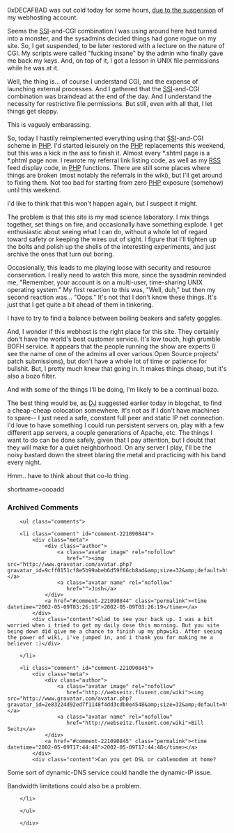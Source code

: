<p>0xDECAFBAD was out cold today for some hours, <a href="http://www.decafbad.com/down-n-out.html">due to the suspension</a> of my webhosting account.</p>
<p>Seems the <a href="http://www.decafbad.com/twiki/bin/view/Main/SSI">SSI</a>-and-CGI combination I was using around here had turned into a monster, and the sysadmins decided things had gone rogue on my site.  So, I get suspended, to be later restored with a lecture on the nature of CGI.  My scripts were called "fucking insane" by the admin who finally gave me back my keys.  And, on top of it, I got a lesson in UNIX file permissions while he was at it.</p>
<p>Well, the thing is... of course I understand CGI, and the expense of launching external processes.  And I gathered that the <a href="http://www.decafbad.com/twiki/bin/view/Main/SSI">SSI</a>-and-CGI combination was braindead at the end of the day.  And I understand the necessity for restrictive file permissions.  But still, even with all that, I let things get sloppy.  </p>
<p>This is vaguely embarassing.</p>
<p>So, today I hastily reimplemented everything using that <a href="http://www.decafbad.com/twiki/bin/view/Main/SSI">SSI</a>-and-CGI scheme in <a href="http://www.decafbad.com/twiki/bin/view/Main/PHP">PHP</a>.  I'd started leisurely on the <a href="http://www.decafbad.com/twiki/bin/view/Main/PHP">PHP</a> replacements this weekend, but this was a kick in the ass to finish it.  Almost every *.shtml page is a *.phtml page now.  I rewrote my referral link listing code, as well as my <a href="http://www.decafbad.com/twiki/bin/view/Main/RSS">RSS</a> feed display code, in <a href="http://www.decafbad.com/twiki/bin/view/Main/PHP">PHP</a> functions.  There are still some places where things are broken (most notably the referrals in the wiki), but I'll get around to fixing them.  Not too bad for starting from zero <a href="http://www.decafbad.com/twiki/bin/view/Main/PHP">PHP</a> exposure (somehow) until this weekend.</p>
<p>I'd like to think that this won't happen again, but I suspect it might.</p>
<p>The problem is that this site is my mad science laboratory.  I mix things together, set things on fire, and occasionally have something explode.  I get enthusiastic about seeing what I can do, without a whole lot of regard toward safety or keeping the wires out of sight.  I figure that I'll tighten up the bolts and polish up the shells of the interesting experiments, and just archive the ones that turn out boring.</p>
<p>Occasionally, this leads to me playing loose with security and resource conservation.  I really need to watch this more, since the sysadmin reminded me, "Remember, your account is on a multi-user, time-sharing UNIX operating system."  My first reaction to this was, "Well, duh," but then my second reaction was... "Oops."  It's not that I don't know these things.  It's just that I get quite a bit ahead of them in tinkering.</p>
<p>I have to try to find a balance between boiling beakers and safety goggles.</p>
<p>And, I wonder if this webhost is the right place for this site.  They certainly don't have the world's best customer service.  It's low touch, high grumble BOFH service.  It appears that the people running the show are experts (I see the name of one of the admins all over various Open Source projects' patch submissions), but don't have a whole lot of time or patience for bullshit.  But, I pretty much knew that going in.  It makes things cheap, but it's also a bozo filter.</p>
<p>And with some of the things I'll be doing, I'm likely to be a continual bozo.</p>
<p>The best thing would be, as <a href="http://www.pipetree.com/qmacro/">DJ</a> suggested earlier today in blogchat, to find a cheap-cheap colocation somewhere.  It's not as if I don't have machines to spare-- I just need a safe, constant full peer and static IP net connection.  I'd love to have something I could run persistent servers on, play with a few different app servers, a couple generations of Apache, etc.  The things I want to do can be done safely, given that I pay attention, but I doubt that they will make for a quiet neighborhood.  On any server I play, I'll be the noisy bastard down the street blaring the metal and practicing with his band every night.</p>
<p>Hmm.. have to think about that co-lo thing.</p>
<!--more-->
shortname=oooadd

<div id="comments" class="comments archived-comments">
            <h3>Archived Comments</h3>
            
        <ul class="comments">
            
        <li class="comment" id="comment-221090844">
            <div class="meta">
                <div class="author">
                    <a class="avatar image" rel="nofollow" 
                       href=""><img src="http://www.gravatar.com/avatar.php?gravatar_id=9cff0151cf8e5b99abeb6d59f66cb8ad&amp;size=32&amp;default=http://mediacdn.disqus.com/1320279820/images/noavatar32.png"/></a>
                    <a class="avatar name" rel="nofollow" 
                       href="">Josh</a>
                </div>
                <a href="#comment-221090844" class="permalink"><time datetime="2002-05-09T03:26:19">2002-05-09T03:26:19</time></a>
            </div>
            <div class="content">Glad to see your back up. I was a bit worried when i tried to get my daily dose this morning. But you site being down did give me a chance to finish up my phpwiki. After seeing the power of wiki, i've jumped in, and i thank you for making me a believer :)</div>
            
        </li>
    
        <li class="comment" id="comment-221090845">
            <div class="meta">
                <div class="author">
                    <a class="avatar image" rel="nofollow" 
                       href="http://webseitz.fluxent.com/wiki"><img src="http://www.gravatar.com/avatar.php?gravatar_id=2e83224d92ed7f1148f4dd3cdb0e4548&amp;size=32&amp;default=http://mediacdn.disqus.com/1320279820/images/noavatar32.png"/></a>
                    <a class="avatar name" rel="nofollow" 
                       href="http://webseitz.fluxent.com/wiki">Bill Seitz</a>
                </div>
                <a href="#comment-221090845" class="permalink"><time datetime="2002-05-09T17:44:48">2002-05-09T17:44:48</time></a>
            </div>
            <div class="content">Can you get DSL or cablemodem at home?

Some sort of dynamic-DNS service could handle the dynamic-IP issue. 

Bandwidth limitations could also be a problem.</div>
            
        </li>
    
        </ul>
    
        </div>
    